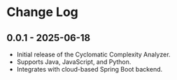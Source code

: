 # Change Log

## 0.0.1 - 2025-06-18

- Initial release of the Cyclomatic Complexity Analyzer.
- Supports Java, JavaScript, and Python.
- Integrates with cloud-based Spring Boot backend.
